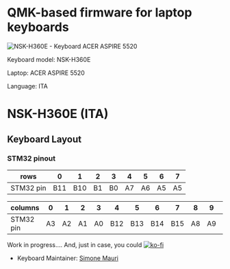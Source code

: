 # QMK-based firmware for laptop keyboards

![NSK-H360E - Keyboard ACER ASPIRE 5520](https://user-images.githubusercontent.com/37624798/143428394-523b28a2-6664-4fec-9eee-3856282d7b79.jpg)

Keyboard model: NSK-H360E

Laptop: ACER ASPIRE 5520

Language: ITA

# NSK-H360E (ITA)

## Keyboard Layout

### STM32 pinout
| rows        | 0   | 1   | 2   | 3   | 4   | 5   | 6   | 7   |
| ----------- | --- | --- | --- | --- | --- | --- | --- | --- |
| STM32 pin   | B11 | B10 | B1  | B0  | A7  | A6  | A5  | A5  |

| columns     | 0   | 1   | 2   | 3   | 4   | 5   | 6   | 7   | 8   | 9   | 10  | 11  | 12  | 13  | 14  | 15  | 16  | 17  |
| ----------- | --- | --- | --- | --- | --- | --- | --- | --- | --- | --- | --- | --- | --- | --- | --- | --- | --- | --- |
| STM32 pin   | A3  | A2  | A1  | A0  | B12 | B13 | B14 | B15 | A8  | A9  | A10 | A15 | B3  | B4  | B5  | B9  | B15 | B14 |


Work in progress....
And, just in case, you could   [![ko-fi](https://ko-fi.com/img/githubbutton_sm.svg)](https://ko-fi.com/B0B377D0E)

* Keyboard Maintainer: [Simone Mauri](https://github.com/simonemauri)
